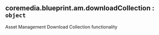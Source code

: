 <a name="module_coremedia.blueprint.am.downloadCollection"></a>

## coremedia.blueprint.am.downloadCollection : <code>object</code>
Asset Management Download Collection functionality

